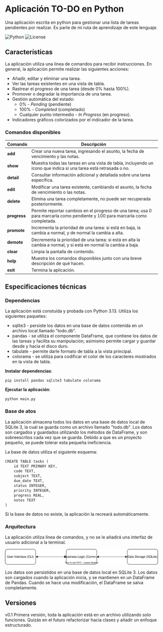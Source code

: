 # Aplicación TO-DO en Python

Una aplicación escrita en python para gestionar una lista de tareas pendientes por realizar. Es parte de mi ruta de aprendizaje de este lenguaje.

![Python](https://img.shields.io/badge/Python-3.13-blue?logo=python)
![License](https://img.shields.io/badge/License-MIT-green)

## Características

La aplicación utiliza una línea de comandos para recibir instrucciones. En general, la aplicación permite realizar las siguientes acciones: 
* Añadir, editar y eliminar una tarea.
* Ver las tareas existentes en una vista de tabla.
* Rastrear el progreso de una tarea (desde 0% hasta 100%).
* Promover o degradar la importancia de una tarea.
* Gestión automática del estado: 
    - 0% - _Pending_ (pendiente)
    - 100% - _Completed_ (completado)
    - Cualquier punto intermedio - _In Progress_ (en progreso).
* Indicadores gráficos colorizados por el indicador de la tarea.

### Comandos disponibles

| Comando       | Descripción |
|------------   |------------|
| **add**       | Crear una nueva tarea, ingresando el asunto, la fecha de vencimiento y las notas. |
| **show**      | Muestra todas las tareas en una vista de tabla, incluyendo un ícono que indica si una tarea está retrasada o no. |
| **detail**    | Consultar información adicional y detallada sobre una tarea específica. |
| **edit**      | Modificar una tarea existente, cambiando el asunto, la fecha de vencimiento o las notas. |
| **delete**    | Elimina una tarea completamente, no puede ser recuperada posteriormente. |
| **progress**  | Permite reportar cambios en el progreso de una tarea; usa 0 para marcarla como pendiente y 100 para marcarla como completada. |
| **promote**   | Incrementa la prioridad de una tarea: si está en baja, la cambia a normal, y de normal la cambia a alta. |
| **demote**    | Decrementa la prioridad de una tarea: si está en alta la cambia a normal, y si está en normal la cambia a baja.|
| **clear**     | Limpia la pantalla de contenido. |
| **help**      | Muestra los comandos disponibles junto con una breve descripción de qué hacen. |
| **exit**      | Termina la aplicación. |


## Especificaciones técnicas

### Dependencias

La aplicación está constuída y probada con Python 3.13. Utiliza los siguientes paquetes:
* sqlite3 - persiste los datos en una base de datos contenida en un archivo local llamado "todo.db". 
* pandas - se utiliza el componente DataFrame, que contiene los datos de las tareas y facilita su manipulación; asimismo permite cargar y guardar desde y hacia el disco duro. 
* tabulate - permite darle formato de tabla a la vista principal.
* colorama - se utiliza para codificar el color de los caracteres mostrados en la vista de tabla. 

**Instalar dependencias**:

    pip install pandas sqlite3 tabulate colorama

**Ejecutar la aplicación**:
    
    python main.py

### Base de atos

La aplicación almacena todos los datos en una base de datos local de SQLite 3, la cual se guarda como un archivo llamado "todo.db". Los datos son cargados y guardados utilizando los métodos de DataFrame, y son sobreescritos cada vez que se guarda. Debido a que es un proyecto pequeño, se puede tolerar esta pequeña ineficiencia. 

La base de datos utiliza el siguiente esquema:

    CREATE TABLE tasks (
        id TEXT PRIMARY KEY,
        code TEXT,
        subject TEXT,
        due_date TEXT,
        status INTEGER,
        priority INTEGER,
        progress REAL,
        notes TEXT
    )

Si la base de datos no existe, la aplicación la recreará automáticamente. 

### Arquitectura

La aplicación utiliza línea de comandos, y no se le añadirá una interfaz de usuario adicional a la terminal. 

![alt text](./architecture.svg)

Los datos son persistidos en una base de datos local en SQLite 3. Los datos son cargados cuando la aplicación inicia, y se mantienen en un DataFrame de Pandas. Cuando se hace una modificación, el DataFrame se salva completamente. 

## Versiones

v0.1 Primera versión, toda la aplicación está en un archivo utilizando solo funciones. Quizás en el futuro refactorizar hacia clases y añadir un enfoque estructurado.  